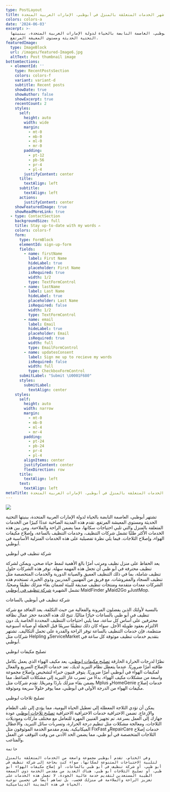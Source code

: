 ```yaml
---
type: PostLayout
title: أشهر الخدمات المتعلقة بالمنزل في أبوظبي، الإمارات العربية المتحدة
colors: colors-a
date: '2024-06-03'
excerpt: >-
  تشتهر أبوظبي، العاصمة النابضة بالحياة لدولة الإمارات العربية المتحدة، ببنيتها
  التحتية الحديثة ومستوى المعيشة المرتفع.
featuredImage:
  type: ImageBlock
  url: /images/featured-Image6.jpg
  altText: Post thumbnail image
bottomSections:
  - elementId: ''
    type: RecentPostsSection
    colors: colors-f
    variant: variant-d
    subtitle: Recent posts
    showDate: true
    showAuthor: false
    showExcerpt: true
    recentCount: 2
    styles:
      self:
        height: auto
        width: wide
        margin:
          - mt-0
          - mb-0
          - ml-0
          - mr-0
        padding:
          - pt-12
          - pb-56
          - pr-4
          - pl-4
        justifyContent: center
      title:
        textAlign: left
      subtitle:
        textAlign: left
      actions:
        justifyContent: center
    showFeaturedImage: true
    showReadMoreLink: true
  - type: ContactSection
    backgroundSize: full
    title: Stay up-to-date with my words ✍️
    colors: colors-f
    form:
      type: FormBlock
      elementId: sign-up-form
      fields:
        - name: firstName
          label: First Name
          hideLabel: true
          placeholder: First Name
          isRequired: true
          width: 1/2
          type: TextFormControl
        - name: lastName
          label: Last Name
          hideLabel: true
          placeholder: Last Name
          isRequired: false
          width: 1/2
          type: TextFormControl
        - name: email
          label: Email
          hideLabel: true
          placeholder: Email
          isRequired: true
          width: full
          type: EmailFormControl
        - name: updatesConsent
          label: Sign me up to recieve my words
          isRequired: false
          width: full
          type: CheckboxFormControl
      submitLabel: "Submit \U0001F680"
      styles:
        submitLabel:
          textAlign: center
    styles:
      self:
        height: auto
        width: narrow
        margin:
          - mt-0
          - mb-0
          - ml-4
          - mr-4
        padding:
          - pt-24
          - pb-24
          - pr-4
          - pl-4
        alignItems: center
        justifyContent: center
        flexDirection: row
      title:
        textAlign: left
      text:
        textAlign: left
metaTitle: أشهر الخدمات المتعلقة بالمنزل في أبوظبي، الإمارات العربية المتحدة
---
```

![](/images/Panorama-Plus-dot-net-Abu-Dhabi-cleaning.jpg)

تشتهر أبوظبي، العاصمة النابضة بالحياة لدولة الإمارات العربية المتحدة، ببنيتها التحتية الحديثة ومستوى المعيشة المرتفع. تقدم هذه المدينة الصاخبة عددًا كبيرًا من الخدمات المتعلقة بالمنزل والتي تلبي احتياجات سكانها، مما يضمن الراحة والملاءمة. ومن بين هذه الخدمات الأكثر طلبًا تشمل شركات التنظيف، وخدمات التنظيف بالساعة، وإصلاح مكيفات الهواء، وإصلاح الثلاجات. فيما يلي نظرة تفصيلية على هذه الخدمات المنزلية الأساسية في أبوظبي.

شركة تنظيف في أبوظبي

يعد الحفاظ على منزل نظيف ومرتب أمرًا بالغ الأهمية لنمط حياة صحي، ويمكن لشركة تنظيف محترفة في أبو ظبي أن تجعل هذه المهمة سهلة. توفر هذه الشركات حلول تنظيف شاملة، بما في ذلك التنظيف العميق والصيانة الدورية والخدمات المتخصصة مثل تنظيف السجاد والمفروشات. مع فريق من المهنيين المدربين وذوي الخبرة، تستخدم هذه الشركات معدات متقدمة ومنتجات تنظيف صديقة للبيئة لضمان بقاء منزلك نظيفًا وصحيًا. تشمل الشهيرة [شركة تنظيف في أبوظبي](https://panorama-plus.net/ar/) MaidFinder وMaid2Go وJustMop.

شركة تنظيف في أبوظبي بالساعات

بالنسبة لأولئك الذين يفضلون المرونة والفعالية من حيث التكلفة، يعد التعاقد مع شركة تنظيف في أبو ظبي بالساعات خيارًا مثاليًا. تتيح لك هذه الخدمة حجز عمال نظافة محترفين على أساس كل ساعة، مما يلبي احتياجات التنظيف المحددة الخاصة بك دون الالتزام بعقود طويلة الأجل. سواء كان ذلك تنظيفًا سريعًا قبل الحفلة أو صيانة أسبوعية منتظمة، فإن خدمات التنظيف بالساعة توفر الراحة والقدرة على تحمل التكاليف. تشتهر شركات مثل Helpling وServiceMarket بتقديم خدمات تنظيف موثوقة كل ساعة في أبوظبي.

تصليح مكيفات ابوظبي

نظرًا لدرجات الحرارة الحارقة [تصليح مكيفات ابوظبي](https://panorama-plus.net/ar/تصليح-مكيفات-في-ابوظبي/)، يعد مكيف الهواء الذي يعمل بكامل طاقته أمرًا ضروريًا. عندما يتعطل نظام التبريد لديك، تعد خدمات الإصلاح السريع والفعال لمكيفات الهواء في أبوظبي أمرًا ضروريًا. يتوفر فنيون خبراء لتشخيص وإصلاح مجموعة واسعة من مشكلات مكيف الهواء، بدءًا من تسرب غاز التبريد إلى مشكلات الضاغط، مما يضمن بقاء منزلك باردًا ومريحًا. تقدم شركات مثل Mplus وHomeGenie خدمات إصلاح مكيفات الهواء من الدرجة الأولى في أبوظبي، مما يوفر حلولاً سريعة وموثوقة.

تصليح ثلاجات ابوظبي

يمكن أن تؤدي الثلاجة المعطلة إلى تعطيل الحياة اليومية، مما يؤدي إلى تلف الطعام والإزعاج. تضمن الاحترافية خدمات  الاحترافية الاحترافية [تصليح ثلاجات ابوظبي](https://panorama-plus.net/ar/تصليح-ثلاجات-في-ابوظبي/) عودة جهازك إلى العمل بسرعة. تم تجهيز الفنيين المهرة للتعامل مع مختلف ماركات وموديلات الثلاجات، ومعالجة مشكلات مثل تنظيم درجة الحرارة، وتسربات سائل التبريد، والأعطال الميكانيكية. يقدم مقدمو الخدمة الموثوقون مثل FixFast وRepairCare خدمات إصلاح الثلاجات المتخصصة في أبو ظبي، مما يضمن الحد الأدنى من وقت التوقف عن العمل والمتاعب.

```
خاتمة

وفي الختام، تقدم أبوظبي مجموعة واسعة من الخدمات المتعلقة بالمنزل لتلبية الاحتياجات المتنوعة لسكانها. سواء كنت بحاجة إلى شركة تنظيف في أبو ظبي، أو شركة تنظيف في أبو ظبي بالساعات، أو إصلاح مكيفات الهواء أبو ظبي، أو تصليح الثلاجات أبو ظبي، هناك العديد من مقدمي الخدمة ذوي السمعة الطيبة المستعدين لتقديم خدمة عالية الجودة. لا تعمل هذه الخدمات على تعزيز الراحة والملاءمة في منزلك فحسب، بل تساهم أيضًا في تحسين نوعية الحياة في هذه المدينة الديناميكية.
```

